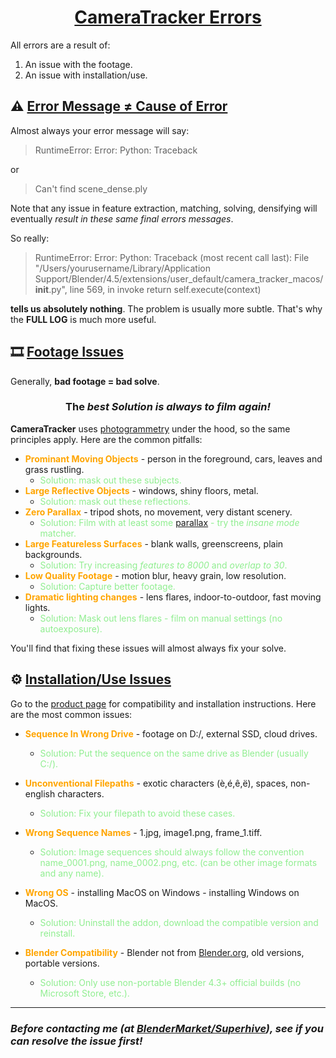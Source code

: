 # <center><u>CameraTracker Errors</u></center>

All errors are a result of:

1. An issue with the footage.
2. An issue with installation/use.

## ⚠️ <u>Error Message ≠ Cause of Error</u>

Almost always your error message will say:

>RuntimeError: Error: Python: Traceback
 
or

>Can't find scene_dense.ply

Note that any issue in feature extraction, matching, solving, densifying will eventually *result in these same final errors messages*.

So really:

>RuntimeError: Error: Python: Traceback (most recent call last):
File "/Users/yourusername/Library/Application Support/Blender/4.5/extensions/user_default/camera_tracker_macos/__init__.py", line 569, in invoke
 return self.execute(context)

**tells us absolutely nothing**. The problem is usually more subtle. That's why the **FULL LOG** is much more useful.

## 🎞️ <u>Footage Issues</u>

Generally, **bad footage = bad solve**.

### <center>The *best Solution is always to film again!*</center>

**CameraTracker** uses [photogrammetry](https://en.wikipedia.org/wiki/Photogrammetry) under the hood, so the same principles apply. Here are the common pitfalls:

- <span style="color:orange">**Prominant Moving Objects**</span> - person in the foreground, cars, leaves and grass rustling.
    - <span style="color:lightgreen">Solution: mask out these subjects.</span>
- <span style="color:orange">**Large Reflective Objects**</span> - windows, shiny floors, metal.
    - <span style="color:lightgreen">Solution: mask out these reflections.</span>
- <span style="color:orange">**Zero Parallax**</span> - tripod shots, no movement, very distant scenery.
    - <span style="color:lightgreen">Solution: Film with at least some [parallax](https://en.wikipedia.org/wiki/Parallax) - try the *insane mode* matcher.</span>
- <span style="color:orange">**Large Featureless Surfaces**</span> - blank walls, greenscreens, plain backgrounds.
    - <span style="color:lightgreen">Solution: Try increasing *features to 8000* and *overlap to 30*.</span>
- <span style="color:orange">**Low Quality Footage**</span> - motion blur, heavy grain, low resolution.
    - <span style="color:lightgreen">Solution: Capture better footage.</span>
- <span style="color:orange">**Dramatic lighting changes**</span> - lens flares, indoor-to-outdoor, fast moving lights.
    - <span style="color:lightgreen">Solution: Mask out lens flares - film on manual settings (no autoexposure).</span>

You'll find that fixing these issues will almost always fix your solve.

## ⚙️ <u>Installation/Use Issues</u>

Go to the [product page](https://superhivemarket.com/products/camera-tracker) for compatibility and installation instructions. Here are the most common issues:

- <span style="color:orange">**Sequence In Wrong Drive**</span> - footage on D:/, external SSD, cloud drives.
    - <span style="color:lightgreen">Solution: Put the sequence on the same drive as Blender (usually C:/).
- <span style="color:orange">**Unconventional Filepaths**</span> - exotic characters (è,é,ê,ë), spaces, non-english characters.
    - <span style="color:lightgreen">Solution: Fix your filepath to avoid these cases.
- <span style="color:orange">**Wrong Sequence Names**</span> - 1.jpg, image1.png, frame_1.tiff.
    - <span style="color:lightgreen">Solution: Image sequences should always follow the convention name_0001.png, name_0002.png, etc. (can be other image formats and any name).

- <span style="color:orange">**Wrong OS**</span> - installing MacOS on Windows - installing Windows on MacOS.
    - <span style="color:lightgreen">Solution: Uninstall the addon, download the compatible version and reinstall.
- <span style="color:orange">**Blender Compatibility**</span> - Blender not from [Blender.org](https://www.blender.org), old versions, portable versions.
    - <span style="color:lightgreen">Solution: Only use non-portable Blender 4.3+ official builds (no Microsoft Store, etc.).







---
### *Before contacting me (at [BlenderMarket/Superhive](https://superhivemarket.com/products/camera-tracker)), see if you can resolve the issue first!*
